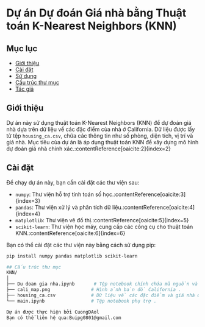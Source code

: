 # Dự án Dự đoán Giá nhà bằng Thuật toán K-Nearest Neighbors (KNN)

## Mục lục

- [Giới thiệu](#giới-thiệu)
- [Cài đặt](#cài-đặt)
- [Sử dụng](#sử-dụng)
- [Cấu trúc thư mục](#cấu-trúc-thư-mục)
- [Tác giả](#tác-giả)

## Giới thiệu

Dự án này sử dụng thuật toán K-Nearest Neighbors (KNN) để dự đoán giá nhà dựa trên dữ liệu về các đặc điểm của nhà ở California. Dữ liệu được lấy từ tệp `housing_ca.csv`, chứa các thông tin như số phòng, diện tích, vị trí và giá nhà. Mục tiêu của dự án là áp dụng thuật toán KNN để xây dựng mô hình dự đoán giá nhà chính xác.&#8203;:contentReference[oaicite:2]{index=2}

## Cài đặt

Để chạy dự án này, bạn cần cài đặt các thư viện sau:

- `numpy`: Thư viện hỗ trợ tính toán số học.&#8203;:contentReference[oaicite:3]{index=3}
- `pandas`: Thư viện xử lý và phân tích dữ liệu.&#8203;:contentReference[oaicite:4]{index=4}
- `matplotlib`: Thư viện vẽ đồ thị.&#8203;:contentReference[oaicite:5]{index=5}
- `scikit-learn`: Thư viện học máy, cung cấp các công cụ cho thuật toán KNN.&#8203;:contentReference[oaicite:6]{index=6}

Bạn có thể cài đặt các thư viện này bằng cách sử dụng pip:

```bash
pip install numpy pandas matplotlib scikit-learn

## Cấu trúc thư mục
KNN/
│
├── Du doan gia nha.ipynb       # Tệp notebook chính chứa mã nguồn và hướng dẫn.
├── cali_map.png               # Hình ảnh bản đồ California .
├── housing_ca.csv             # Dữ liệu về các đặc điểm và giá nhà ở California.
└── main.ipynb                 # Tệp notebook phụ trợ .

Dự án được thực hiện bởi CuongDAol
Bạn có thể liên hệ qua:Buipg0801@gmail.com
